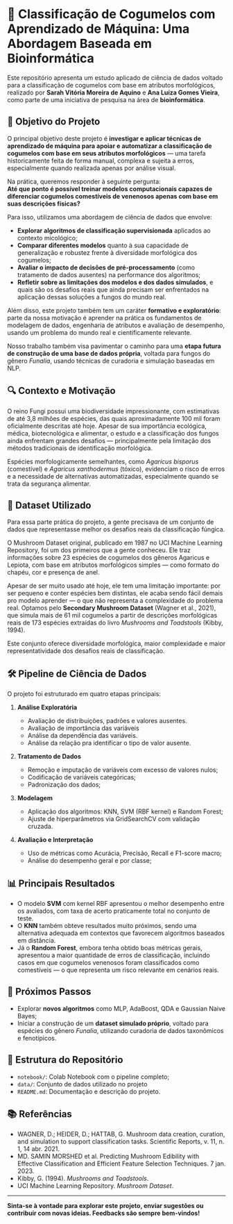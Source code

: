 # 🧬 Classificação de Cogumelos com Aprendizado de Máquina: Uma Abordagem Baseada em Bioinformática

Este repositório apresenta um estudo aplicado de ciência de dados voltado para a classificação de cogumelos com base em atributos morfológicos, realizado por **Sarah Vitória Moreira de Aquino** e **Ana Luíza Gomes Vieira**, como parte de uma iniciativa de pesquisa na área de **bioinformática**.

## 🎯 Objetivo do Projeto

O principal objetivo deste projeto é **investigar e aplicar técnicas de aprendizado de máquina para apoiar e automatizar a classificação de cogumelos com base em seus atributos morfológicos** — uma tarefa historicamente feita de forma manual, complexa e sujeita a erros, especialmente quando realizada apenas por análise visual.

Na prática, queremos responder à seguinte pergunta:  
**Até que ponto é possível treinar modelos computacionais capazes de diferenciar cogumelos comestíveis de venenosos apenas com base em suas descrições físicas?**

Para isso, utilizamos uma abordagem de ciência de dados que envolve:

- **Explorar algoritmos de classificação supervisionada** aplicados ao contexto micológico;
- **Comparar diferentes modelos** quanto à sua capacidade de generalização e robustez frente à diversidade morfológica dos cogumelos;
- **Avaliar o impacto de decisões de pré-processamento** (como tratamento de dados ausentes) na performance dos algoritmos;
- **Refletir sobre as limitações dos modelos e dos dados simulados**, e quais são os desafios reais que ainda precisam ser enfrentados na aplicação dessas soluções a fungos do mundo real.

Além disso, este projeto também tem um caráter **formativo e exploratório**: parte da nossa motivação é aprender na prática os fundamentos de modelagem de dados, engenharia de atributos e avaliação de desempenho, usando um problema do mundo real e cientificamente relevante.

Nosso trabalho também visa pavimentar o caminho para uma **etapa futura de construção de uma base de dados própria**, voltada para fungos do gênero *Funalia*, usando técnicas de curadoria e simulação baseadas em NLP.

## 🔍 Contexto e Motivação

O reino Fungi possui uma biodiversidade impressionante, com estimativas de até 3,8 milhões de espécies, das quais aproximadamente 100 mil foram oficialmente descritas até hoje. Apesar de sua importância ecológica, médica, biotecnológica e alimentar, o estudo e a classificação dos fungos ainda enfrentam grandes desafios — principalmente pela limitação dos métodos tradicionais de identificação morfológica.

Espécies morfologicamente semelhantes, como *Agaricus bisporus* (comestível) e *Agaricus xanthodermus* (tóxico), evidenciam o risco de erros e a necessidade de alternativas automatizadas, especialmente quando se trata da segurança alimentar.

## 🔬 Dataset Utilizado

Para essa parte prática do projeto, a gente precisava de um conjunto de dados que representasse melhor os desafios reais da classificação fúngica.

O Mushroom Dataset original, publicado em 1987 no UCI Machine Learning Repository, foi um dos primeiros que a gente conheceu. Ele traz informações sobre 23 espécies de cogumelos dos gêneros Agaricus e Lepiota, com base em atributos morfológicos simples — como formato do chapéu, cor e presença de anel.

Apesar de ser muito usado até hoje, ele tem uma limitação importante: por ser pequeno e conter espécies bem distintas, ele acaba sendo fácil demais pro modelo aprender — o que não representa a complexidade do problema real.
Optamos pelo **Secondary Mushroom Dataset** (Wagner et al., 2021), que simula mais de 61 mil cogumelos a partir de descrições morfológicas reais de 173 espécies extraídas do livro *Mushrooms and Toadstools* (Kibby, 1994).

Este conjunto oferece diversidade morfológica, maior complexidade e maior representatividade dos desafios reais de classificação.

## 🛠️ Pipeline de Ciência de Dados

O projeto foi estruturado em quatro etapas principais:

1. **Análise Exploratória**  
   - Avaliação de distribuições, padrões e valores ausentes.
   - Avaliação de importância das variáveis
   - Análise da dependência das variáveis.
   - Análise da relação pra identificar o tipo de valor ausente.


2. **Tratamento de Dados**  
   - Remoção e imputação de variáveis com excesso de valores nulos;
   - Codificação de variáveis categóricas;
   - Padronização dos dados;


3. **Modelagem**  
   - Aplicação dos algoritmos: KNN, SVM (RBF kernel) e Random Forest;
   - Ajuste de hiperparâmetros via GridSearchCV com validação cruzada.

4. **Avaliação e Interpretação**  
   - Uso de métricas como Acurácia, Precisão, Recall e F1-score macro;
   - Análise do desempenho geral e por classe;


## 📊 Principais Resultados

- O modelo **SVM** com kernel RBF apresentou o melhor desempenho entre os avaliados, com taxa de acerto praticamente total no conjunto de teste.
- O **KNN** também obteve resultados muito próximos, sendo uma alternativa adequada em contextos que favorecem algoritmos baseados em distância.
- Já o **Random Forest**, embora tenha obtido boas métricas gerais, apresentou a maior quantidade de erros de classificação, incluindo casos em que cogumelos venenosos foram classificados como comestíveis — o que representa um risco relevante em cenários reais.

## 🔎 Próximos Passos

- Explorar **novos algoritmos** como MLP, AdaBoost, QDA e Gaussian Naive Bayes;
- Iniciar a construção de um **dataset simulado próprio**, voltado para espécies do gênero *Funalia*, utilizando curadoria de dados taxonômicos e fenotípicos.

## 📁 Estrutura do Repositório

- `notebook/`: Colab Notebook com o pipeline completo;
- `data/`: Conjunto de dados utilizado no projeto
- `README.md`: Documentação e descrição do projeto.

## 📚 Referências

- WAGNER, D.; HEIDER, D.; HATTAB, G. Mushroom data creation, curation, and simulation to support classification tasks. Scientific Reports, v. 11, n. 1, 14 abr. 2021.
- MD. SAMIN MORSHED et al. Predicting Mushroom Edibility with Effective Classification and Efficient Feature Selection Techniques. 7 jan. 2023.
- Kibby, G. (1994). *Mushrooms and Toadstools*.
- UCI Machine Learning Repository. *Mushroom Dataset*.

---

**Sinta-se à vontade para explorar este projeto, enviar sugestões ou contribuir com novas ideias. Feedbacks são sempre bem-vindos!**
